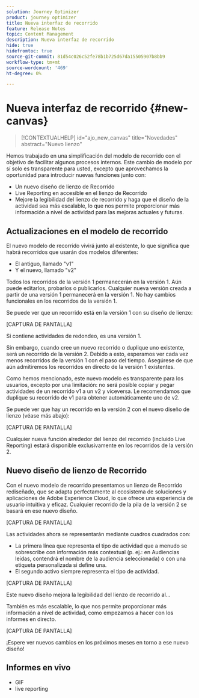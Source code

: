 ```yaml
---
solution: Journey Optimizer
product: journey optimizer
title: Nueva interfaz de recorrido
feature: Release Notes
topic: Content Management
description: Nueva interfaz de recorrido
hide: true
hidefromtoc: true
source-git-commit: 81d54c026c52fe78b1b725d67da15505907b8bb9
workflow-type: tm+mt
source-wordcount: '469'
ht-degree: 0%

---
```


# Nueva interfaz de recorrido {#new-canvas}

>[!CONTEXTUALHELP]
>id="ajo_new_canvas"
>title="Novedades"
>abstract="Nuevo lienzo"

Hemos trabajado en una simplificación del modelo de recorrido con el objetivo de facilitar algunos procesos internos. Este cambio de modelo por sí solo es transparente para usted, excepto que aprovechamos la oportunidad para introducir nuevas funciones junto con:

* Un nuevo diseño de lienzo de Recorrido
* Live Reporting en accesible en el lienzo de Recorrido
* Mejore la legibilidad del lienzo de recorrido y haga que el diseño de la actividad sea más escalable, lo que nos permite proporcionar más información a nivel de actividad para las mejoras actuales y futuras.

## Actualizaciones en el modelo de recorrido

El nuevo modelo de recorrido vivirá junto al existente, lo que significa que habrá recorridos que usarán dos modelos diferentes:

* El antiguo, llamado &quot;v1&quot;
* Y el nuevo, llamado &quot;v2&quot;

Todos los recorridos de la versión 1 permanecerán en la versión 1. Aún puede editarlos, probarlos o publicarlos. Cualquier nueva versión creada a partir de una versión 1 permanecerá en la versión 1. No hay cambios funcionales en los recorridos de la versión 1.

Se puede ver que un recorrido está en la versión 1 con su diseño de lienzo:

[CAPTURA DE PANTALLA]

Si contiene actividades de redondeo, es una versión 1.

Sin embargo, cuando cree un nuevo recorrido o duplique uno existente, será un recorrido de la versión 2. Debido a esto, esperamos ver cada vez menos recorridos de la versión 1 con el paso del tiempo. Asegúrese de que aún admitiremos los recorridos en directo de la versión 1 existentes.

Como hemos mencionado, este nuevo modelo es transparente para los usuarios, excepto por una limitación: no será posible copiar y pegar actividades de un recorrido v1 a un v2 y viceversa. Le recomendamos que duplique su recorrido de v1 para obtener automáticamente uno de v2.

Se puede ver que hay un recorrido en la versión 2 con el nuevo diseño de lienzo (véase más abajo):

[CAPTURA DE PANTALLA]

Cualquier nueva función alrededor del lienzo del recorrido (incluido Live Reporting) estará disponible exclusivamente en los recorridos de la versión 2.

## Nuevo diseño de lienzo de Recorrido

Con el nuevo modelo de recorrido presentamos un lienzo de Recorrido rediseñado, que se adapta perfectamente al ecosistema de soluciones y aplicaciones de Adobe Experience Cloud, lo que ofrece una experiencia de usuario intuitiva y eficaz. Cualquier recorrido de la pila de la versión 2 se basará en ese nuevo diseño.

[CAPTURA DE PANTALLA]

Las actividades ahora se representarán mediante cuadros cuadrados con:

* La primera línea que representa el tipo de actividad que a menudo se sobrescribe con información más contextual (p. ej.: en Audiencias leídas, contendrá el nombre de la audiencia seleccionada) o con una etiqueta personalizada si define una.
* El segundo activo siempre representa el tipo de actividad.

[CAPTURA DE PANTALLA]

Este nuevo diseño mejora la legibilidad del lienzo de recorrido al...

También es más escalable, lo que nos permite proporcionar más información a nivel de actividad, como empezamos a hacer con los informes en directo.

[CAPTURA DE PANTALLA]

¡Espere ver nuevos cambios en los próximos meses en torno a ese nuevo diseño!

## Informes en vivo

* GIF
* live reporting